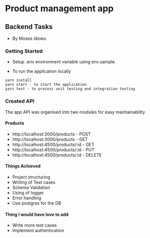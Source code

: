 # Product management app

## Backend Tasks
- By Moses Idowu
### Getting Started
- Setup .env environment variable using env.sample.

- To run the application locally

```
yarn install
yarn start - to start the application
yarn test - to process unit testing and integration testing
```


### Created API
The app API was organised into two modules for easy maintainability

#### Products
- http://localhost:3000/products - POST
- http://localhost:3000/products - GET
- http://localhost:4500/products/:id - GET
- http://localhost:4500/products/:id - PUT
- http://localhost:4500/products/:id - DELETE


#### Things Achieved
- Project structuring
- Writing of Test cases
- Schema Validation
- Using of logger
- Error handling
- Use postgres for the DB

#### Thing I would have love to add
- Write more test cases
- Implement authentication